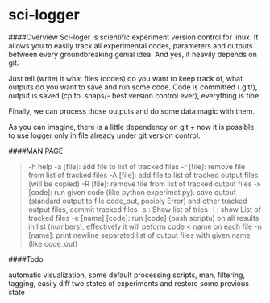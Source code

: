 sci-logger
==========

####Overview
Sci-loger is scientific experiment version control for linux. It allows you to easily track all experimental codes, parameters and outputs between every groundbreaking genial idea. And yes, it heavily depends on git.

Just tell (write) it what files (codes) do you want to keep track of, what outputs do you want to save and run some code. Code is committed (.git/), output is saved (cp to .snaps/- best version control ever), everything is fine.

Finally, we can process those outputs and do some data magic with them.

As you can imagine, there is a little dependency on git + now it is possible to use logger only in file already under git version control.

####MAN PAGE
> -h help
> -a [file]: add file to list of tracked files
> -r [file]: remove file from list of tracked files
> -A [file]: add file to list of tracked output files (will be copied)
> -R [file]: remove file from list of tracked output files 
> -x [code]: run given code (like python experimet.py). save output (standard output to file code_out, posibly Error) and other tracked output files, commit tracked files
> -s : Show list of tries
> -l : show List of tracked files
> -e [name] [code]: run [code] (bash scriptu) on all results in list (numbers), effectively it will peform code < name on each file
> -n [name]: print newline separated list of output files with given name (like code_out)

####Todo

automatic visualization, some default processing scripts, man, filtering, tagging, easily diff two states of experiments and restore some previous state

